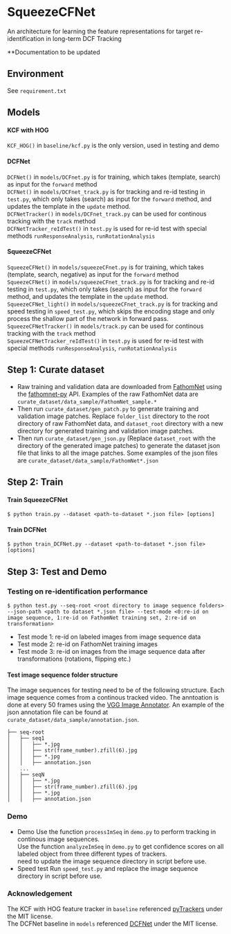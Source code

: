 # SqueezeCFNet
An architecture for learning the feature representations for target re-identification
in long-term DCF Tracking <br>

**Documentation to be updated

## Environment
See `requirement.txt`

## Models

#### KCF with HOG
`KCF_HOG()` in `baseline/kcf.py` is the only version, used in testing and demo
#### DCFNet
`DCFNet()` in `models/DCFnet.py` is for training, which takes (template, search) as input for the `forward` method <br>
`DCFNet()` in `models/DCFnet_track.py` is for tracking and re-id testing in `test.py`, which only takes (search) as input for the `forward` method, and updates the template in the `update` method. <br>
`DCFNetTracker()` in `models/DCFnet_track.py` can be used for continous tracking with the `track` method <br>
`DCFNetTracker_reIdTest()` in `test.py` is used for re-id test with special methods `runResponseAnalysis`, `runRotationAnalysis`<br>
#### SqueezeCFNet
`SqueezeCFNet()` in `models/squeezeCFnet.py` is for training, which takes (template, search, negative) as input for the `forward` method <br>
`SqueezeCFNet()` in `models/squeezeCFnet_track.py` is for tracking and re-id testing in `test.py`, which only takes (search) as input for the `forward` method, and updates the template in the `update` method. <br>
`SqueezeCFNet_light()` in `models/squeezeCFnet_track.py` is for tracking and speed testing in `speed_test.py`, which skips the encoding stage and only process the shallow part of the network in forward pass.
`SqueezeCFNetTracker()` in `models/track.py` can be used for continous tracking with the `track` method <br>
`SqueezeCFNetTracker_reIdTest()` in `test.py` is used for re-id test with special methods `runResponseAnalysis`, `runRotationAnalysis` <br>

##  Step 1: Curate dataset
- Raw training and validation data are downloaded from [FathomNet](https://www.mbari.org/data/fathomnet/) using the [fathomnet-py](https://fathomnet-py.readthedocs.io/en/latest/) API. Examples of the raw FathomNet data are `curate_dataset/data_sample/FathomNet_sample.*` <br>
- Then run `curate_dataset/gen_patch.py` to generate training and validation image patches. Replace `folder_list` directory to the root directory of raw FathomNet data, and `dataset_root` directory with a new directory for generated training and validation image patches. <br>
- Then run `curate_dataset/gen_json.py` (Replace `dataset_root` with the directory of the generated image patches) to generate the dataset json file that links to all the image patches. Some examples of the json files are `curate_dataset/data_sample/FathomNet*.json`

## Step 2: Train
#### Train SqueezeCFNet
```console
$ python train.py --dataset <path-to-dataset *.json file> [options]
```
#### Train DCFNet
```console
$ python train_DCFNet.py --dataset <path-to-dataset *.json file> [options]
```

## Step 3: Test and Demo
### Testing on re-identification performance
```console
$ python test.py --seq-root <root directory to image sequence folders> --json-path <path to dataset *.json file> --test-mode <0:re-id on image sequence, 1:re-id on FathomNet training set, 2:re-id on transformation>
```
- Test mode 1: re-id on labeled images from image sequence data
- Test mode 2: re-id on FathomNet training images
- Test mode 3: re-id on images from the image sequence data after transformations (rotations, flipping etc.)
#### Test image sequence folder structure
The image sequences for testing need to be of the following structure. Each image sequence comes from a continous tracked video. The anntoation is done at every 50 frames using the [VGG Image Annotator](https://www.robots.ox.ac.uk/~vgg/software/via/). An example of the json annotation file can be found at `curate_dataset/data_sample/annotation.json`. <br>
```
├── seq-root
│   ├── seq1
│   │   ├── *.jpg
│   │   ├── str(frame_number).zfill(6).jpg
│   │   ├── *.jpg
│   │   ├── annotation.json
│   ...
│   ├── seqN
│   │   ├── *.jpg
│   │   ├── str(frame_number).zfill(6).jpg
│   │   ├── *.jpg
│   │   ├── annotation.json
```
### Demo
- Demo
Use the function `processImSeq` in `demo.py` to perform tracking in continous image sequences.  <br>
Use the function `analyzeImSeq` in `demo.py` to get confidence scores on all labeled object from three different types of trackers. <br>
need to update the image sequence directory in script before use.
- Speed test
Run `speed_test.py` and replace the image sequence directory in script before use. 

### Acknowledgement
The KCF with HOG feature tracker in `baseline` referenced [pyTrackers](https://github.com/fengyang95/pyCFTrackers) under the MIT license. <br>
The DCFNet baseline in `models` referenced [DCFNet](https://github.com/foolwood/DCFNet_pytorch) under the MIT license.
